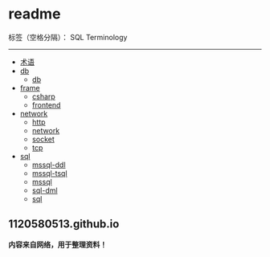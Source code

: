 # readme

标签（空格分隔）： SQL Terminology

---
* [术语](terminology.md)
* [db](#)
  * [db](db/db.md)
* [frame](#)
  * [csharp](frame/csharp.md)
  * [frontend](frame/frontend.md)
* [network](#)
  * [http](network/http.md)
  * [network](network/network.md)
  * [socket](network/socket.md)
  * [tcp](network/tcp.md)
* [sql](#)
  * [mssql-ddl](sql/mssql-ddl.md)
  * [mssql-tsql](sql/mssql-tsql.md)
  * [mssql](sql/mssql.md)
  * [sql-dml](sql/sql-dml.md)
  * [sql](sql/sql.md)

## 1120580513.github.io
**内容来自网络，用于整理资料！**